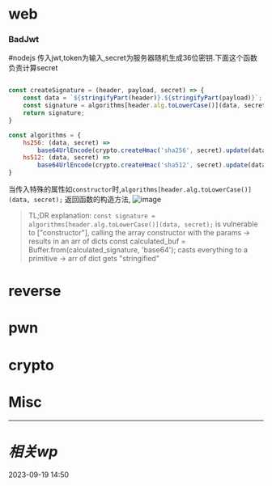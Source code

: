 # web
### BadJwt
#nodejs
传入jwt,token为输入,secret为服务器随机生成36位密钥.下面这个函数负责计算secret
```js

const createSignature = (header, payload, secret) => {
	const data = `${stringifyPart(header)}.${stringifyPart(payload)}`;
	const signature = algorithms[header.alg.toLowerCase()](data, secret);
	return signature;
}

const algorithms = {
	hs256: (data, secret) => 
		base64UrlEncode(crypto.createHmac('sha256', secret).update(data).digest()),
	hs512: (data, secret) => 
		base64UrlEncode(crypto.createHmac('sha512', secret).update(data).digest()),
}
```

当传入特殊的属性如`constructor`时,`algorithms[header.alg.toLowerCase()](data, secret);`
返回函数的构造方法,
![image](https://i.imgur.com/8CnkB7o.png)
>TL;DR explanation: 
`const signature = algorithms[header.alg.toLowerCase()](data, secret);` is vulnerable to ["constructor"], calling the array constructor with the params -> results in an arr of dicts
const calculated_buf = Buffer.from(calculated_signature, 'base64'); casts everything to a primitive -> arr of dict gets "stringified"


# reverse

# pwn

# crypto

# Misc


---
# *相关wp*




2023-09-19   14:50
